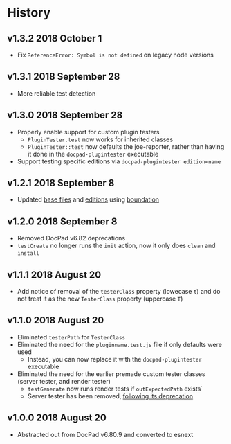 # History

## v1.3.2 2018 October 1
- Fix `ReferenceError: Symbol is not defined` on legacy node versions

## v1.3.1 2018 September 28
- More reliable test detection

## v1.3.0 2018 September 28
- Properly enable support for custom plugin testers
    - `PluginTester.test` now works for inherited classes
    - `PluginTester::test` now defaults the joe-reporter, rather than having it done in the `docpad-plugintester` executable
- Support testing specific editions via `docpad-plugintester edition=name`

## v1.2.1 2018 September 8
- Updated [base files](https://github.com/bevry/base) and [editions](https://github.com/bevry/editions) using [boundation](https://github.com/bevry/boundation)

## v1.2.0 2018 September 8
- Removed DocPad v6.82 deprecations
- `testCreate` no longer runs the `init` action, now it only does `clean` and `install`

## v1.1.1 2018 August 20
- Add notice of removal of the `testerClass` property (lowecase `t`) and do not treat it as the new `TesterClass` property (uppercase `T`)

## v1.1.0 2018 August 20
- Eliminated `testerPath` for `TesterClass`
- Eliminated the need for the `pluginname.test.js` file if only defaults were used
    - Instead, you can now replace it with the `docpad-plugintester` executable
- Eliminated the need for the earlier premade custom tester classes (server tester, and render tester)
    - `testGenerate` now runs render tests if `outExpectedPath` exists`
    - Server tester has been removed, [following its deprecation](https://github.com/docpad/docpad/issues/1081)

## v1.0.0 2018 August 20
- Abstracted out from DocPad v6.80.9 and converted to esnext
